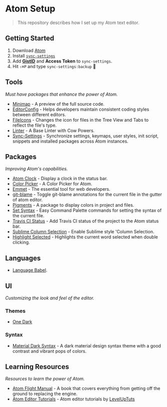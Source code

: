 # Atom Setup

> This repository describes how I set up my Atom text editor.

## Getting Started

1. Download [Atom](https://atom.io)
2. Install [`sync-settings`](https://atom.io/packages/sync-settings)
3. Add [**GistID**](https://gist.github.com/carloscuesta) and **Access Token** to `sync-settings`.
4. Hit `⇧⌘P` and type `sync-settings:backup` 🚀

## Tools

_Must have packages that enhance the power of Atom._

- [Minimap](https://atom.io/packages/minimap) - A preview of the full source code.
- [EditorConfig](https://atom.io/packages/editorconfig) - Helps developers maintain consistent coding styles between different editors.
- [FileIcons](https://atom.io/packages/file-type-icons) - Changes the icon for files in the Tree View and Tabs to reflect the file's type.
- [Linter](https://atom.io/packages/linter) - A Base Linter with Cow Powers.
- [Sync-Settings](https://atom.io/packages/sync-settings) - Synchronize settings, keymaps, user styles, init script, snippets and installed packages across Atom instances.

## Packages

_Improving Atom's capabilities._

- [Atom Clock](https://atom.io/packages/atom-clock) - Display a clock in the status bar.
- [Color Picker](https://atom.io/packages/color-picker) - A Color Picker for Atom.
- [Emmet](https://atom.io/packages/emmet) - The essential tool for web developers.
- [git-blame](https://atom.io/packages/git-blame) - Toggle git-blame annotations for the current file in the gutter of atom editor.
- [Pigments](https://atom.io/packages/pigments) - A package to display colors in project and files.
- [Set Syntax](https://atom.io/packages/set-syntax) - Easy Command Palette commands for setting the syntax of the current file.
- [Travis CI Status](https://atom.io/packages/travis-ci-status) - Add Travis CI status of the project to the Atom status bar.
- [Sublime Column Selection](https://atom.io/packages/sublime-style-column-selection) - Enable Sublime style 'Column Selection.
- [Highlight Selected](https://atom.io/packages/highlight-selected) - Highlights the current word selected when double clicking.

## Languages

- [Language Babel](https://atom.io/packages/language-babel).

## UI

_Customizing the look and feel of the editor._

### Themes

- [One Dark](https://github.com/atom/one-dark-ui)

### Syntax

- [Material Dark Syntax](https://atom.io/themes/material-dark-syntax) - A dark material design syntax theme with a good contrast and vibrant pops of colors.

## Learning Resources

_Resources to learn the power of Atom._

- [Atom Flight Manual](http://flight-manual.atom.io/) - A book that covers everything from getting off the ground to replacing the engine.
- [Atom Editor Tutorials](https://www.youtube.com/playlist?list=PLLnpHn493BHHf0w8uGu9NM8LPf498ZvL_) - Atom editor tutorials by [LevelUpTuts](https://www.youtube.com/channel/UCyU5wkjgQYGRB0hIHMwm2Sg)
